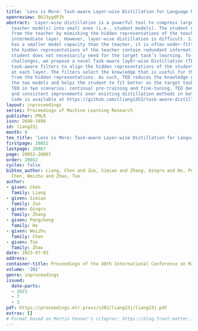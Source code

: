 ```yaml
---
title: 'Less is More: Task-aware Layer-wise Distillation for Language Model Compression'
openreview: B6J3ygdPJh
abstract: 'Layer-wise distillation is a powerful tool to compress large models (i.e.
  teacher models) into small ones (i.e., student models). The student distills knowledge
  from the teacher by mimicking the hidden representations of the teacher at every
  intermediate layer. However, layer-wise distillation is difficult. Since the student
  has a smaller model capacity than the teacher, it is often under-fitted. Furthermore,
  the hidden representations of the teacher contain redundant information that the
  student does not necessarily need for the target task’s learning. To address these
  challenges, we propose a novel Task-aware layEr-wise Distillation (TED). TED designs
  task-aware filters to align the hidden representations of the student and the teacher
  at each layer. The filters select the knowledge that is useful for the target task
  from the hidden representations. As such, TED reduces the knowledge gap between
  the two models and helps the student to fit better on the target task. We evaluate
  TED in two scenarios: continual pre-training and fine-tuning. TED demonstrates significant
  and consistent improvements over existing distillation methods in both scenarios.
  Code is available at https://github.com/cliang1453/task-aware-distillation.'
layout: inproceedings
series: Proceedings of Machine Learning Research
publisher: PMLR
issn: 2640-3498
id: liang23j
month: 0
tex_title: 'Less is More: Task-aware Layer-wise Distillation for Language Model Compression'
firstpage: 20852
lastpage: 20867
page: 20852-20867
order: 20852
cycles: false
bibtex_author: Liang, Chen and Zuo, Simiao and Zhang, Qingru and He, Pengcheng and
  Chen, Weizhu and Zhao, Tuo
author:
- given: Chen
  family: Liang
- given: Simiao
  family: Zuo
- given: Qingru
  family: Zhang
- given: Pengcheng
  family: He
- given: Weizhu
  family: Chen
- given: Tuo
  family: Zhao
date: 2023-07-03
address: 
container-title: Proceedings of the 40th International Conference on Machine Learning
volume: '202'
genre: inproceedings
issued:
  date-parts:
  - 2023
  - 7
  - 3
pdf: https://proceedings.mlr.press/v202/liang23j/liang23j.pdf
extras: []
# Format based on Martin Fenner's citeproc: https://blog.front-matter.io/posts/citeproc-yaml-for-bibliographies/
---
```

